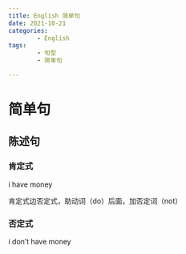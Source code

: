```yaml
---
title: English 简单句
date: 2021-10-21
categories:
        - English
tags:
        - 句型
        - 简单句

---
```


# 简单句

## 陈述句

### 肯定式

i have money

肯定式边否定式，助动词（do）后面，加否定词（not）

### 否定式

i don’t have money


